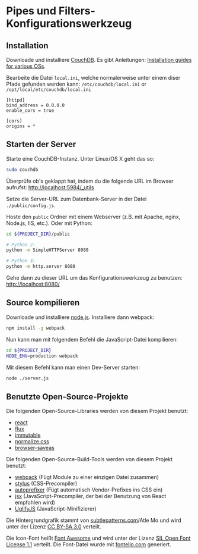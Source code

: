 # Pipes und Filters-Konfigurationswerkzeug

## Installation

Downloade und installiere [CouchDB](http://couchdb.apache.org/). Es gibt Anleitungen: [Installation guides for various OSs](http://docs.couchdb.org/en/latest/install/).

Bearbeite die Datei `local.ini`, welche normalerweise unter einem diser Pfade gefunden werden kann: `/etc/couchdb/local.ini` or `/opt/local/etc/couchdb/local.ini`

```
[httpd]
bind_address = 0.0.0.0
enable_cors = true

[cors]
origins = *
```

## Starten der Server

Starte eine CouchDB-Instanz. Unter Linux/OS X geht das so:

```bash
sudo couchdb
```

Überprüfe ob's geklappt hat, indem du die folgende URL im Browser aufrufst:
<http://localhost:5984/_utils>

Setze die Server-URL zum Datenbank-Server in der Datei `./public/config.js`.

Hoste den `public` Ordner mit einem Webserver (z.B. mit Apache, nginx, Node.js, IIS, etc.). Oder mit Python:

```bash
cd ${PROJECT_DIR}/public

# Python 2:
python -m SimpleHTTPServer 8080

# Python 3:
python -m http.server 8080
```

Gehe dann zu dieser URL um das Konfigurationswerkzeug zu benutzen:
<http://localhost:8080/>

## Source kompilieren

Downloade und installiere [node.js](http://nodejs.org/). Installiere dann webpack:

```bash
npm install -g webpack
```

Nun kann man mit folgendem Befehl die JavaScript-Datei kompilieren:

```bash
cd ${PROJECT_DIR}
NODE_ENV=production webpack
```

Mit diesem Befehl kann man einen Dev-Server starten:

```bash
node ./server.js
```


## Benutzte Open-Source-Projekte

Die folgenden Open-Source-Libraries werden von diesem Projekt benutzt:

- [react](http://facebook.github.io/react/)
- [flux](https://github.com/facebook/flux)
- [immutable](https://github.com/facebook/immutable-js)
- [normalize.css](https://github.com/necolas/normalize.css)
- [browser-saveas](https://github.com/eligrey/FileSaver.js)

Die folgenden Open-Source-Build-Tools werden von diesem Projekt benutzt:

- [webpack](https://github.com/webpack/webpack) (Fügt Module zu einer einzigen Datei zusammen)
- [stylus](https://github.com/learnboost/stylus) (CSS-Precompiler)
- [autoprefixer](https://github.com/postcss/autoprefixer) (Fügt automatisch Vendor-Prefixes ins CSS ein)
- [jsx](http://facebook.github.io/react/docs/jsx-in-depth.html)
  (JavaScript-Precompiler, der bei der Benutzung von React empfohlen wird)
- [UglifyJS](https://github.com/mishoo/UglifyJS2) (JavaScript-Minifizierer)

Die Hintergrundgrafik stammt von [subtlepatterns.com](http://subtlepatterns.com/)/Atle Mo und wird unter der Lizenz [CC BY-SA 3.0](http://creativecommons.org/licenses/by-sa/3.0/) verteilt.

Die Icon-Font heißt [Font Awesome](http://fortawesome.github.io/Font-Awesome/) und wird unter der Lizenz [SIL Open Font License 1.1](http://scripts.sil.org/OFL) verteilt. Die Font-Datei wurde mit [fontello.com](http://fontello.com/) generiert.